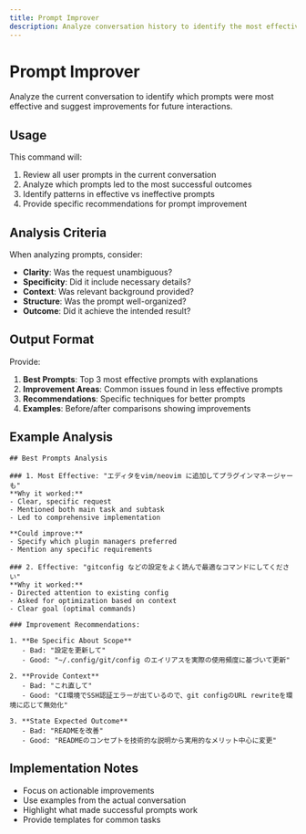 ```yaml
---
title: Prompt Improver
description: Analyze conversation history to identify the most effective prompts and suggest improvements
---
```


# Prompt Improver

Analyze the current conversation to identify which prompts were most effective and suggest improvements for future interactions.

## Usage

This command will:
1. Review all user prompts in the current conversation
2. Analyze which prompts led to the most successful outcomes
3. Identify patterns in effective vs ineffective prompts
4. Provide specific recommendations for prompt improvement

## Analysis Criteria

When analyzing prompts, consider:
- **Clarity**: Was the request unambiguous?
- **Specificity**: Did it include necessary details?
- **Context**: Was relevant background provided?
- **Structure**: Was the prompt well-organized?
- **Outcome**: Did it achieve the intended result?

## Output Format

Provide:
1. **Best Prompts**: Top 3 most effective prompts with explanations
2. **Improvement Areas**: Common issues found in less effective prompts
3. **Recommendations**: Specific techniques for better prompts
4. **Examples**: Before/after comparisons showing improvements

## Example Analysis

```
## Best Prompts Analysis

### 1. Most Effective: "エディタをvim/neovim に追加してプラグインマネージャーも"
**Why it worked:**
- Clear, specific request
- Mentioned both main task and subtask
- Led to comprehensive implementation

**Could improve:**
- Specify which plugin managers preferred
- Mention any specific requirements

### 2. Effective: "gitconfig などの設定をよく読んで最適なコマンドにしてください"
**Why it worked:**
- Directed attention to existing config
- Asked for optimization based on context
- Clear goal (optimal commands)

### Improvement Recommendations:

1. **Be Specific About Scope**
   - Bad: "設定を更新して"
   - Good: "~/.config/git/config のエイリアスを実際の使用頻度に基づいて更新"

2. **Provide Context**
   - Bad: "これ直して"
   - Good: "CI環境でSSH認証エラーが出ているので、git configのURL rewriteを環境に応じて無効化"

3. **State Expected Outcome**
   - Bad: "READMEを改善"
   - Good: "READMEのコンセプトを技術的な説明から実用的なメリット中心に変更"
```

## Implementation Notes

- Focus on actionable improvements
- Use examples from the actual conversation
- Highlight what made successful prompts work
- Provide templates for common tasks